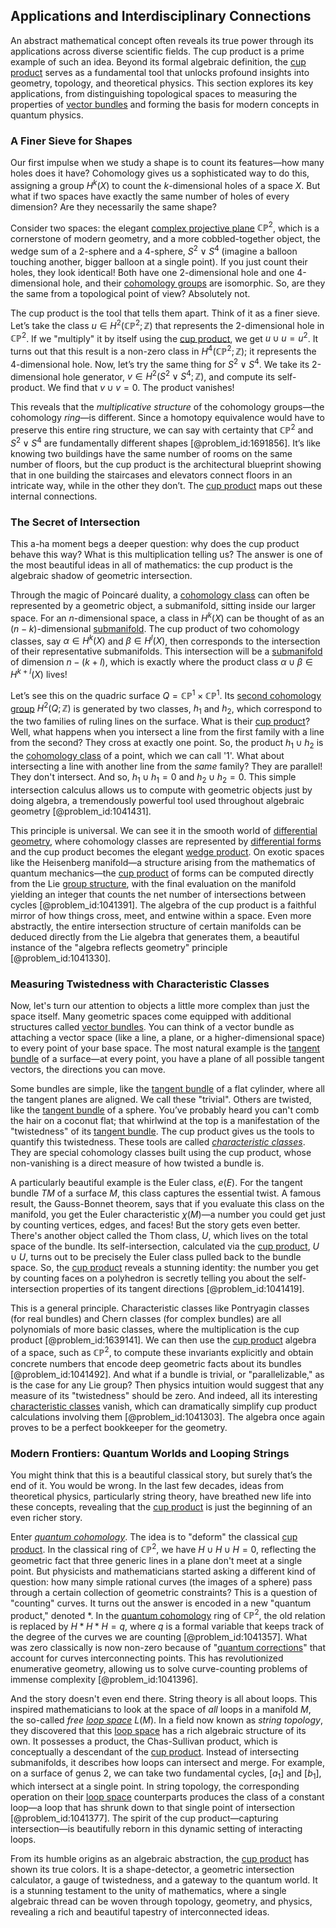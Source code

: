 ## Applications and Interdisciplinary Connections

An abstract mathematical concept often reveals its true power through its applications across diverse scientific fields. The cup product is a prime example of such an idea. Beyond its formal algebraic definition, the [cup product](@article_id:159060) serves as a fundamental tool that unlocks profound insights into geometry, topology, and theoretical physics. This section explores its key applications, from distinguishing topological spaces to measuring the properties of [vector bundles](@article_id:159123) and forming the basis for modern concepts in quantum physics.

### A Finer Sieve for Shapes

Our first impulse when we study a shape is to count its features—how many holes does it have? Cohomology gives us a sophisticated way to do this, assigning a group $H^k(X)$ to count the $k$-dimensional holes of a space $X$. But what if two spaces have exactly the same number of holes of every dimension? Are they necessarily the same shape?

Consider two spaces: the elegant [complex projective plane](@article_id:262167) $\mathbb{CP}^2$, which is a cornerstone of modern geometry, and a more cobbled-together object, the wedge sum of a 2-sphere and a 4-sphere, $S^2 \vee S^4$ (imagine a balloon touching another, bigger balloon at a single point). If you just count their holes, they look identical! Both have one 2-dimensional hole and one 4-dimensional hole, and their [cohomology groups](@article_id:141956) are isomorphic. So, are they the same from a topological point of view? Absolutely not.

The cup product is the tool that tells them apart. Think of it as a finer sieve. Let’s take the class $u \in H^2(\mathbb{CP}^2; \mathbb{Z})$ that represents the 2-dimensional hole in $\mathbb{CP}^2$. If we "multiply" it by itself using the [cup product](@article_id:159060), we get $u \cup u = u^2$. It turns out that this result is a non-zero class in $H^4(\mathbb{CP}^2; \mathbb{Z})$; it represents the 4-dimensional hole. Now, let’s try the same thing for $S^2 \vee S^4$. We take its 2-dimensional hole generator, $v \in H^2(S^2 \vee S^4; \mathbb{Z})$, and compute its self-product. We find that $v \cup v = 0$. The product vanishes!

This reveals that the *multiplicative structure* of the cohomology groups—the cohomology *ring*—is different. Since a homotopy equivalence would have to preserve this entire ring structure, we can say with certainty that $\mathbb{CP}^2$ and $S^2 \vee S^4$ are fundamentally different shapes [@problem_id:1691856]. It’s like knowing two buildings have the same number of rooms on the same number of floors, but the cup product is the architectural blueprint showing that in one building the staircases and elevators connect floors in an intricate way, while in the other they don’t. The [cup product](@article_id:159060) maps out these internal connections.

### The Secret of Intersection

This a-ha moment begs a deeper question: why does the cup product behave this way? What is this multiplication telling us? The answer is one of the most beautiful ideas in all of mathematics: the cup product is the algebraic shadow of geometric intersection.

Through the magic of Poincaré duality, a [cohomology class](@article_id:263467) can often be represented by a geometric object, a submanifold, sitting inside our larger space. For an $n$-dimensional space, a class in $H^k(X)$ can be thought of as an $(n-k)$-dimensional [submanifold](@article_id:261894). The cup product of two cohomology classes, say $\alpha \in H^k(X)$ and $\beta \in H^l(X)$, then corresponds to the intersection of their representative submanifolds. This intersection will be a [submanifold](@article_id:261894) of dimension $n-(k+l)$, which is exactly where the product class $\alpha \cup \beta \in H^{k+l}(X)$ lives!

Let’s see this on the quadric surface $Q = \mathbb{CP}^1 \times \mathbb{CP}^1$. Its [second cohomology group](@article_id:137128) $H^2(Q; \mathbb{Z})$ is generated by two classes, $h_1$ and $h_2$, which correspond to the two families of ruling lines on the surface. What is their [cup product](@article_id:159060)? Well, what happens when you intersect a line from the first family with a line from the second? They cross at exactly one point. So, the product $h_1 \cup h_2$ is the [cohomology class](@article_id:263467) of a point, which we can call '1'. What about intersecting a line with another line from the *same* family? They are parallel! They don't intersect. And so, $h_1 \cup h_1 = 0$ and $h_2 \cup h_2 = 0$. This simple intersection calculus allows us to compute with geometric objects just by doing algebra, a tremendously powerful tool used throughout algebraic geometry [@problem_id:1041431].

This principle is universal. We can see it in the smooth world of [differential geometry](@article_id:145324), where cohomology classes are represented by [differential forms](@article_id:146253) and the cup product becomes the elegant [wedge product](@article_id:146535). On exotic spaces like the Heisenberg manifold—a structure arising from the mathematics of quantum mechanics—the [cup product](@article_id:159060) of forms can be computed directly from the Lie [group structure](@article_id:146361), with the final evaluation on the manifold yielding an integer that counts the net number of intersections between cycles [@problem_id:1041391]. The algebra of the cup product is a faithful mirror of how things cross, meet, and entwine within a space. Even more abstractly, the entire intersection structure of certain manifolds can be deduced directly from the Lie algebra that generates them, a beautiful instance of the "algebra reflects geometry" principle [@problem_id:1041330].

### Measuring Twistedness with Characteristic Classes

Now, let's turn our attention to objects a little more complex than just the space itself. Many geometric spaces come equipped with additional structures called [vector bundles](@article_id:159123). You can think of a vector bundle as attaching a vector space (like a line, a plane, or a higher-dimensional space) to every point of your base space. The most natural example is the [tangent bundle](@article_id:160800) of a surface—at every point, you have a plane of all possible tangent vectors, the directions you can move.

Some bundles are simple, like the [tangent bundle](@article_id:160800) of a flat cylinder, where all the tangent planes are aligned. We call these "trivial". Others are twisted, like the [tangent bundle](@article_id:160800) of a sphere. You’ve probably heard you can't comb the hair on a coconut flat; that whirlwind at the top is a manifestation of the "twistedness" of its [tangent bundle](@article_id:160800). The cup product gives us the tools to quantify this twistedness. These tools are called *[characteristic classes](@article_id:160102)*. They are special cohomology classes built using the cup product, whose non-vanishing is a direct measure of how twisted a bundle is.

A particularly beautiful example is the Euler class, $e(E)$. For the tangent bundle $TM$ of a surface $M$, this class captures the essential twist. A famous result, the Gauss-Bonnet theorem, says that if you evaluate this class on the manifold, you get the Euler characteristic $\chi(M)$—a number you could get just by counting vertices, edges, and faces! But the story gets even better. There's another object called the Thom class, $U$, which lives on the total space of the bundle. Its self-intersection, calculated via the [cup product](@article_id:159060), $U \cup U$, turns out to be precisely the Euler class pulled back to the bundle space. So, the [cup product](@article_id:159060) reveals a stunning identity: the number you get by counting faces on a polyhedron is secretly telling you about the self-intersection properties of its tangent directions [@problem_id:1041419].

This is a general principle. Characteristic classes like Pontryagin classes (for real bundles) and Chern classes (for complex bundles) are all polynomials of more basic classes, where the multiplication is the cup product [@problem_id:1639141]. We can then use the [cup product](@article_id:159060) algebra of a space, such as $\mathbb{CP}^2$, to compute these invariants explicitly and obtain concrete numbers that encode deep geometric facts about its bundles [@problem_id:1041492]. And what if a bundle is trivial, or "parallelizable," as is the case for any Lie group? Then physics intuition would suggest that any measure of its "twistedness" should be zero. And indeed, all its interesting [characteristic classes](@article_id:160102) vanish, which can dramatically simplify cup product calculations involving them [@problem_id:1041303]. The algebra once again proves to be a perfect bookkeeper for the geometry.

### Modern Frontiers: Quantum Worlds and Looping Strings

You might think that this is a beautiful classical story, but surely that’s the end of it. You would be wrong. In the last few decades, ideas from theoretical physics, particularly string theory, have breathed new life into these concepts, revealing that the [cup product](@article_id:159060) is just the beginning of an even richer story.

Enter *[quantum cohomology](@article_id:157256)*. The idea is to "deform" the classical [cup product](@article_id:159060). In the classical ring of $\mathbb{CP}^2$, we have $H \cup H \cup H = 0$, reflecting the geometric fact that three generic lines in a plane don't meet at a single point. But physicists and mathematicians started asking a different kind of question: how many simple rational curves (the images of a sphere) pass through a certain collection of geometric constraints? This is a question of "counting" curves. It turns out the answer is encoded in a new "quantum product," denoted $*$. In the [quantum cohomology](@article_id:157256) ring of $\mathbb{CP}^2$, the old relation is replaced by $H*H*H = q$, where $q$ is a formal variable that keeps track of the degree of the curves we are counting [@problem_id:1041357]. What was zero classically is now non-zero because of "[quantum corrections](@article_id:161639)" that account for curves interconnecting points. This has revolutionized enumerative geometry, allowing us to solve curve-counting problems of immense complexity [@problem_id:1041396].

And the story doesn't even end there. String theory is all about loops. This inspired mathematicians to look at the space of *all* loops in a manifold $M$, the so-called *free [loop space](@article_id:160373)* $L(M)$. In a field now known as *string topology*, they discovered that this [loop space](@article_id:160373) has a rich algebraic structure of its own. It possesses a product, the Chas-Sullivan product, which is conceptually a descendant of the [cup product](@article_id:159060). Instead of intersecting submanifolds, it describes how loops can intersect and merge. For example, on a surface of genus 2, we can take two fundamental cycles, $[a_1]$ and $[b_1]$, which intersect at a single point. In string topology, the corresponding operation on their [loop space](@article_id:160373) counterparts produces the class of a constant loop—a loop that has shrunk down to that single point of intersection [@problem_id:1041377]. The spirit of the cup product—capturing intersection—is beautifully reborn in this dynamic setting of interacting loops.

From its humble origins as an algebraic abstraction, the [cup product](@article_id:159060) has shown its true colors. It is a shape-detector, a geometric intersection calculator, a gauge of twistedness, and a gateway to the quantum world. It is a stunning testament to the unity of mathematics, where a single algebraic thread can be woven through topology, geometry, and physics, revealing a rich and beautiful tapestry of interconnected ideas.